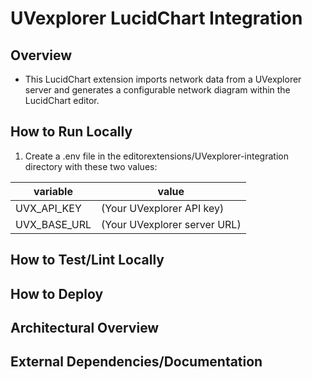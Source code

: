 # UVexplorer LucidChart Integration

## Overview
- This LucidChart extension imports network data from a UVexplorer server and generates a configurable network diagram within the LucidChart editor. 

## How to Run Locally
1. Create a .env file in the editorextensions/UVexplorer-integration directory with these two values:

| variable          | value                        |
|-------------------|------------------------------|
| UVX_API_KEY       | (Your UVexplorer API key)    |
| UVX_BASE_URL      | (Your UVexplorer server URL) |

## How to Test/Lint Locally

## How to Deploy

## Architectural Overview

## External Dependencies/Documentation